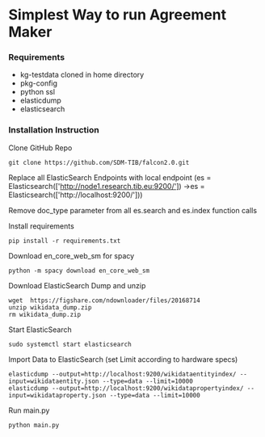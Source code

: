 # Simplest Way to run Agreement Maker
### Requirements
- kg-testdata cloned in home directory
- pkg-config
- python ssl
- elasticdump
- elasticsearch

### Installation Instruction

Clone GitHub Repo
```
git clone https://github.com/SDM-TIB/falcon2.0.git
```

Replace all ElasticSearch Endpoints with local endpoint (es = Elasticsearch(['http://node1.research.tib.eu:9200/']) ->es = Elasticsearch(['http://localhost:9200/']))

Remove doc_type parameter from all es.search and es.index function calls

Install requirements
```
pip install -r requirements.txt
```

Download en_core_web_sm for spacy

```
python -m spacy download en_core_web_sm
```
Download ElasticSearch Dump and unzip

```
wget  https://figshare.com/ndownloader/files/20168714
unzip wikidata_dump.zip
rm wikidata_dump.zip
```

Start ElasticSearch
```
sudo systemctl start elasticsearch
```

Import Data to ElasticSearch (set Limit according to hardware specs)
```
elasticdump --output=http://localhost:9200/wikidataentityindex/ --input=wikidataentity.json --type=data --limit=10000
elasticdump --output=http://localhost:9200/wikidatapropertyindex/ --input=wikidataproperty.json --type=data --limit=10000
```

Run main.py
```
python main.py
```